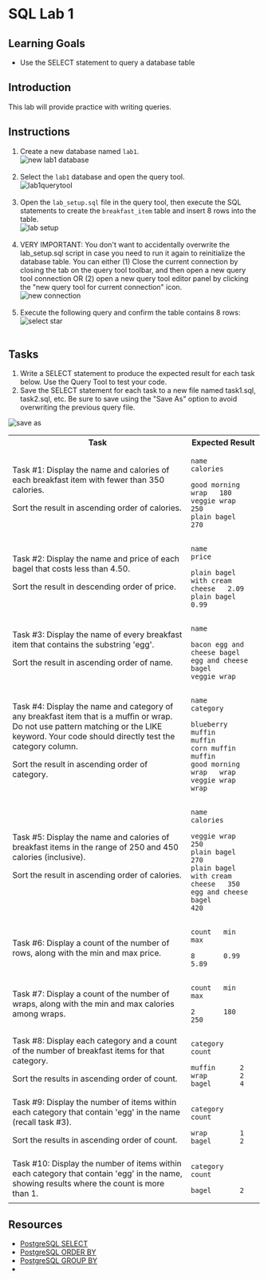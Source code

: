 # SQL Lab 1

## Learning Goals

- Use the SELECT statement to query a database table

## Introduction

This lab will provide practice with writing queries.

## Instructions

1. Create a new database named `lab1`.         
   ![new lab1 database](https://curriculum-content.s3.amazonaws.com/6036/sql_lab_1/newlab1db.png) <br><br>
2. Select the `lab1` database and open the query tool.          
   ![lab1querytool](https://curriculum-content.s3.amazonaws.com/6036/sql_lab_1/lab1querytool.png)<br><br>
3. Open the `lab_setup.sql` file in the query tool, then execute the SQL statements to create
   the `breakfast_item` table and insert 8 rows into the table.      
   ![lab setup](https://curriculum-content.s3.amazonaws.com/6036/sql_lab_1/executelabsetup.png)<br><br>
4. VERY IMPORTANT: You don't want to accidentally overwrite the lab_setup.sql script in case
   you need to run it again to reinitialize the database table.  You can either (1) Close the
   current connection by closing the tab on the query tool toolbar, and then open a new query
   tool connection OR (2) open a new query tool editor panel by clicking the 
   "new query tool for current connection"  icon.    
   ![new connection](https://curriculum-content.s3.amazonaws.com/6036/sql_lab_1/newconnection.png)<br><br>
5. Execute the following query and confirm the table contains 8 rows:   
   ![select star](https://curriculum-content.s3.amazonaws.com/6036/sql_lab_1/allrows.png)<br><br>


## Tasks

1. Write a SELECT statement to produce the expected result for each task below.
   Use the Query Tool to test your code.
2. Save the SELECT statement for each task to a new file named task1.sql, task2.sql, etc.
   Be sure to save using the "Save As" option to avoid overwriting the previous query file.
   
![save as](https://curriculum-content.s3.amazonaws.com/6036/sql_lab_1/saveas.png)



<table>
<tr>
<th>
Task
</th>
<th>
Expected Result
</th>
</tr>

<tr>
<td>
Task #1: Display the name and calories
of each breakfast item with fewer than
350 calories.  

Sort the result in
ascending order of calories.

</td>
<td>

```text
name                calories

good morning wrap   180
veggie wrap         250
plain bagel         270
```

</td>
</tr>


<tr>
<td>
Task #2: Display the name and price
of each bagel that costs less than 4.50.  

Sort the result in
descending order of price.

</td>
<td>

```text
name                            price

plain bagel with cream cheese   2.09
plain bagel                     0.99
```

</td>
</tr>

<tr>
<td>
Task #3: Display the name of
every breakfast item that contains
the substring 'egg'. 

Sort the result in
ascending order of name.

</td>
<td>

```text
name

bacon egg and cheese bagel
egg and cheese bagel
veggie wrap
```

</td>
</tr>


<tr>
<td>
Task #4: Display the name and
category of any breakfast item
that is a muffin or wrap.  Do
not use pattern matching or the
LIKE keyword. Your code should directly
test the category column.

Sort the result in
ascending order of category.

</td>
<td>

```text
name                category                 

blueberry muffin    muffin
corn muffin         muffin
good morning wrap   wrap
veggie wrap         wrap
```

</td>
</tr>

<tr>
<td>
Task #5: Display the name and calories
of breakfast items in the range
of 250 and 450 calories (inclusive).

Sort the result in
ascending order of calories.

</td>
<td>

```text
name                            calories

veggie wrap                     250
plain bagel                     270
plain bagel with cream cheese   350
egg and cheese bagel            420
```

</td>
</tr>

<tr>
<td>
Task #6: Display a count of the number
of rows, along with the min and max price.

</td>
<td>

```text
count   min     max

8       0.99    5.89
```

</td>
</tr>

<tr>
<td>
Task #7: Display a count of the number
of wraps, along with the min and max calories
among wraps.

</td>
<td>

```text
count   min     max

2       180     250
```

</td>
</tr>


<tr>
<td>
Task #8: Display each category and a count
of the number of breakfast items for that category.

Sort the results in ascending order of count.

</td>
<td>

```text
category   count

muffin      2
wrap        2
bagel       4
```

</td>
</tr>


<tr>
<td>
Task #9: Display the number of items
within each category that contain 
'egg' in the name  (recall task #3).

Sort the results in ascending order of count.

</td>
<td>

```text
category    count

wrap        1
bagel       2
```

</td>
</tr>



<tr>
<td>
Task #10: Display the number of items
within each category that contain 
'egg' in the name, showing results
where the count is more than 1.


</td>
<td>

```text
category    count

bagel       2
```

</td>
</tr>


</table>


## Resources

- [PostgreSQL SELECT](https://www.postgresql.org/docs/current/sql-select.html)   
- [PostgreSQL ORDER BY](https://www.postgresqltutorial.com/postgresql-tutorial/postgresql-order-by/)     
- [PostgreSQL GROUP BY](https://www.postgresqltutorial.com/postgresql-tutorial/postgresql-group-by/)     
- 
